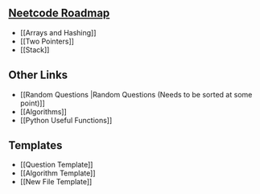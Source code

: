 
## [Neetcode Roadmap](https://neetcode.io/roadmap) 
- [[Arrays and Hashing]]
- [[Two Pointers]]
- [[Stack]]



## Other Links
- [[Random Questions |Random Questions (Needs to be sorted at some point)]]
- [[Algorithms]]
- [[Python Useful Functions]]



## Templates
- [[Question Template]]
- [[Algorithm Template]]
- [[New File Template]]

